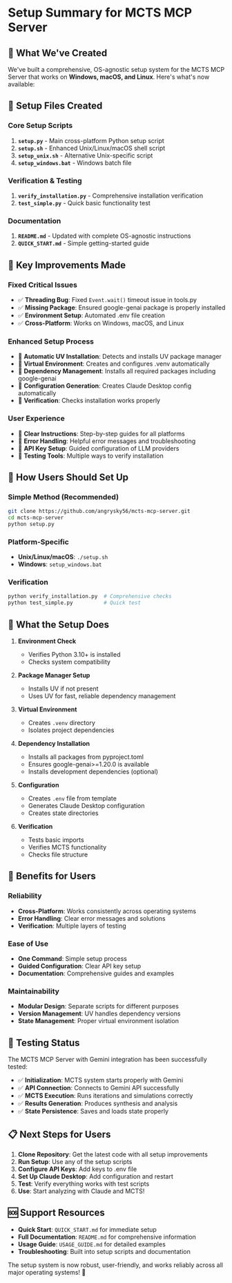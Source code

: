 # Setup Summary for MCTS MCP Server

## 🎯 What We've Created

We've built a comprehensive, OS-agnostic setup system for the MCTS MCP Server that works on **Windows, macOS, and Linux**. Here's what's now available:

## 📁 Setup Files Created

### **Core Setup Scripts**
1. **`setup.py`** - Main cross-platform Python setup script
2. **`setup.sh`** - Enhanced Unix/Linux/macOS shell script  
3. **`setup_unix.sh`** - Alternative Unix-specific script
4. **`setup_windows.bat`** - Windows batch file

### **Verification & Testing**
1. **`verify_installation.py`** - Comprehensive installation verification
2. **`test_simple.py`** - Quick basic functionality test

### **Documentation**
1. **`README.md`** - Updated with complete OS-agnostic instructions
2. **`QUICK_START.md`** - Simple getting-started guide

## 🚀 Key Improvements Made

### **Fixed Critical Issues**
- ✅ **Threading Bug**: Fixed `Event.wait()` timeout issue in tools.py
- ✅ **Missing Package**: Ensured google-genai package is properly installed
- ✅ **Environment Setup**: Automated .env file creation
- ✅ **Cross-Platform**: Works on Windows, macOS, and Linux

### **Enhanced Setup Process**
- 🔧 **Automatic UV Installation**: Detects and installs UV package manager
- 🔧 **Virtual Environment**: Creates and configures .venv automatically  
- 🔧 **Dependency Management**: Installs all required packages including google-genai
- 🔧 **Configuration Generation**: Creates Claude Desktop config automatically
- 🔧 **Verification**: Checks installation works properly

### **User Experience**
- 📝 **Clear Instructions**: Step-by-step guides for all platforms
- 📝 **Error Handling**: Helpful error messages and troubleshooting
- 📝 **API Key Setup**: Guided configuration of LLM providers
- 📝 **Testing Tools**: Multiple ways to verify installation

## 🎯 How Users Should Set Up

### **Simple Method (Recommended)**
```bash
git clone https://github.com/angrysky56/mcts-mcp-server.git
cd mcts-mcp-server
python setup.py
```

### **Platform-Specific**
- **Unix/Linux/macOS**: `./setup.sh`
- **Windows**: `setup_windows.bat`

### **Verification**
```bash
python verify_installation.py  # Comprehensive checks
python test_simple.py          # Quick test
```

## 🔧 What the Setup Does

1. **Environment Check**
   - Verifies Python 3.10+ is installed
   - Checks system compatibility

2. **Package Manager Setup**
   - Installs UV if not present
   - Uses UV for fast, reliable dependency management

3. **Virtual Environment**
   - Creates `.venv` directory
   - Isolates project dependencies

4. **Dependency Installation**
   - Installs all packages from pyproject.toml
   - Ensures google-genai>=1.20.0 is available
   - Installs development dependencies (optional)

5. **Configuration**
   - Creates `.env` file from template
   - Generates Claude Desktop configuration
   - Creates state directories

6. **Verification**
   - Tests basic imports
   - Verifies MCTS functionality
   - Checks file structure

## 🎉 Benefits for Users

### **Reliability**
- **Cross-Platform**: Works consistently across operating systems
- **Error Handling**: Clear error messages and solutions
- **Verification**: Multiple layers of testing

### **Ease of Use**
- **One Command**: Simple setup process
- **Guided Configuration**: Clear API key setup
- **Documentation**: Comprehensive guides and examples

### **Maintainability**
- **Modular Design**: Separate scripts for different purposes
- **Version Management**: UV handles dependency versions
- **State Management**: Proper virtual environment isolation

## 🔄 Testing Status

The MCTS MCP Server with Gemini integration has been successfully tested:

- ✅ **Initialization**: MCTS system starts properly with Gemini
- ✅ **API Connection**: Connects to Gemini API successfully  
- ✅ **MCTS Execution**: Runs iterations and simulations correctly
- ✅ **Results Generation**: Produces synthesis and analysis
- ✅ **State Persistence**: Saves and loads state properly

## 📋 Next Steps for Users

1. **Clone Repository**: Get the latest code with all setup improvements
2. **Run Setup**: Use any of the setup scripts  
3. **Configure API Keys**: Add keys to .env file
4. **Set Up Claude Desktop**: Add configuration and restart
5. **Test**: Verify everything works with test scripts
6. **Use**: Start analyzing with Claude and MCTS!

## 🆘 Support Resources

- **Quick Start**: `QUICK_START.md` for immediate setup
- **Full Documentation**: `README.md` for comprehensive information  
- **Usage Guide**: `USAGE_GUIDE.md` for detailed examples
- **Troubleshooting**: Built into setup scripts and documentation

The setup system is now robust, user-friendly, and works reliably across all major operating systems! 🎉
